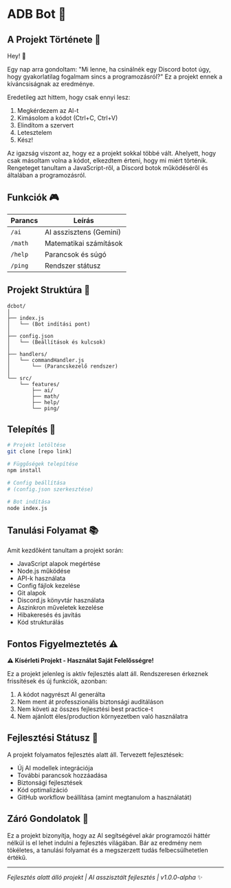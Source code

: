 # ADB Bot 🤖

## A Projekt Története 📖

Hey! 👋

Egy nap arra gondoltam: "Mi lenne, ha csinálnék egy Discord botot úgy, hogy gyakorlatilag fogalmam sincs a programozásról?" Ez a projekt ennek a kíváncsiságnak az eredménye.

Eredetileg azt hittem, hogy csak ennyi lesz:
1. Megkérdezem az AI-t
2. Kimásolom a kódot (Ctrl+C, Ctrl+V)
3. Elindítom a szervert
4. Letesztelem
5. Kész!

Az igazság viszont az, hogy ez a projekt sokkal többé vált. Ahelyett, hogy csak másoltam volna a kódot, elkezdtem érteni, hogy mi miért történik. Rengeteget tanultam a JavaScript-ről, a Discord botok működéséről és általában a programozásról.

## Funkciók 🎮

| Parancs | Leírás |
|---------|---------|
| `/ai`   | AI asszisztens (Gemini) |
| `/math` | Matematikai számítások |
| `/help` | Parancsok és súgó |
| `/ping` | Rendszer státusz |

## Projekt Struktúra 📁

```
dcbot/
│
├── index.js
│   └── (Bot indítási pont)
│
├── config.json
│   └── (Beállítások és kulcsok)
│
├── handlers/
│   └── commandHandler.js
│       └── (Parancskezelő rendszer)
│
└── src/
    └── features/
        ├── ai/
        ├── math/
        ├── help/
        └── ping/
```

## Telepítés 🚀

```bash
# Projekt letöltése
git clone [repo link]

# Függőségek telepítése
npm install

# Config beállítása
# (config.json szerkesztése)

# Bot indítása
node index.js
```

## Tanulási Folyamat 📚

Amit kezdőként tanultam a projekt során:

- JavaScript alapok megértése
- Node.js működése
- API-k használata
- Config fájlok kezelése
- Git alapok
- Discord.js könyvtár használata
- Aszinkron műveletek kezelése
- Hibakeresés és javítás
- Kód strukturálás

## Fontos Figyelmeztetés ⚠️

**⚠️ Kísérleti Projekt - Használat Saját Felelősségre!**

Ez a projekt jelenleg is aktív fejlesztés alatt áll. Rendszeresen érkeznek frissítések és új funkciók, azonban:

1. A kódot nagyrészt AI generálta
2. Nem ment át professzionális biztonsági auditáláson
3. Nem követi az összes fejlesztési best practice-t
5. Nem ajánlott éles/production környezetben való használatra

## Fejlesztési Státusz 🔧

A projekt folyamatos fejlesztés alatt áll. Tervezett fejlesztések:
- Új AI modellek integrációja
- További parancsok hozzáadása
- Biztonsági fejlesztések
- Kód optimalizáció
- GitHub workflow beállítása (amint megtanulom a használatát)

## Záró Gondolatok 💭

Ez a projekt bizonyítja, hogy az AI segítségével akár programozói háttér nélkül is el lehet indulni a fejlesztés világában. Bár az eredmény nem tökéletes, a tanulási folyamat és a megszerzett tudás felbecsülhetetlen értékű.

---

*Fejlesztés alatt álló projekt | AI asszisztált fejlesztés | v1.0.0-alpha* ✨
